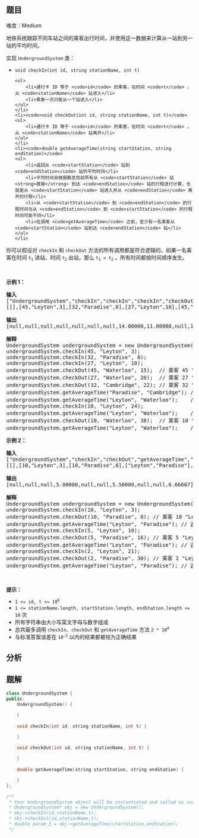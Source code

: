 
## 题目
难度：Medium
<p>地铁系统跟踪不同车站之间的乘客出行时间，并使用这一数据来计算从一站到另一站的平均时间。</p>

<p>实现 <code>UndergroundSystem</code> 类：</p>

<ul>
	<li><code>void checkIn(int id, string stationName, int t)</code>

	<ul>
		<li>通行卡 ID 等于 <code>id</code> 的乘客，在时间 <code>t</code> ，从 <code>stationName</code> 站进入</li>
		<li>乘客一次只能从一个站进入</li>
	</ul>
	</li>
	<li><code>void checkOut(int id, string stationName, int t)</code>
	<ul>
		<li>通行卡 ID 等于 <code>id</code> 的乘客，在时间 <code>t</code> ，从 <code>stationName</code> 站离开</li>
	</ul>
	</li>
	<li><code>double getAverageTime(string startStation, string endStation)</code>
	<ul>
		<li>返回从 <code>startStation</code> 站到 <code>endStation</code> 站的平均时间</li>
		<li>平均时间会根据截至目前所有从 <code>startStation</code> 站 <strong>直接</strong> 到达 <code>endStation</code> 站的行程进行计算，也就是从 <code>startStation</code> 站进入并从 <code>endStation</code> 离开的行程</li>
		<li>从 <code>startStation</code> 到 <code>endStation</code> 的行程时间与从 <code>endStation</code> 到 <code>startStation</code> 的行程时间可能不同</li>
		<li>在调用 <code>getAverageTime</code> 之前，至少有一名乘客从 <code>startStation</code> 站到达 <code>endStation</code> 站</li>
	</ul>
	</li>
</ul>

<p>你可以假设对 <code>checkIn</code> 和 <code>checkOut</code> 方法的所有调用都是符合逻辑的。如果一名乘客在时间 <code>t<sub>1</sub></code> 进站、时间 <code>t<sub>2</sub></code> 出站，那么 <code>t<sub>1</sub> &lt; t<sub>2</sub></code> 。所有时间都按时间顺序发生。</p>
&nbsp;

<p><strong>示例 1：</strong></p>

<pre>
<strong>输入</strong>
["UndergroundSystem","checkIn","checkIn","checkIn","checkOut","checkOut","checkOut","getAverageTime","getAverageTime","checkIn","getAverageTime","checkOut","getAverageTime"]
[[],[45,"Leyton",3],[32,"Paradise",8],[27,"Leyton",10],[45,"Waterloo",15],[27,"Waterloo",20],[32,"Cambridge",22],["Paradise","Cambridge"],["Leyton","Waterloo"],[10,"Leyton",24],["Leyton","Waterloo"],[10,"Waterloo",38],["Leyton","Waterloo"]]

<strong>输出</strong>
[null,null,null,null,null,null,null,14.00000,11.00000,null,11.00000,null,12.00000]

<strong>解释</strong>
UndergroundSystem undergroundSystem = new UndergroundSystem();
undergroundSystem.checkIn(45, "Leyton", 3);
undergroundSystem.checkIn(32, "Paradise", 8);
undergroundSystem.checkIn(27, "Leyton", 10);
undergroundSystem.checkOut(45, "Waterloo", 15);  // 乘客 45 "Leyton" -&gt; "Waterloo" ，用时 15-3 = 12
undergroundSystem.checkOut(27, "Waterloo", 20);  // 乘客 27 "Leyton" -&gt; "Waterloo" ，用时 20-10 = 10
undergroundSystem.checkOut(32, "Cambridge", 22); // 乘客 32 "Paradise" -&gt; "Cambridge" ，用时 22-8 = 14
undergroundSystem.getAverageTime("Paradise", "Cambridge"); // 返回 14.00000 。只有一个 "Paradise" -&gt; "Cambridge" 的行程，(14) / 1 = 14
undergroundSystem.getAverageTime("Leyton", "Waterloo");    // 返回 11.00000 。有两个 "Leyton" -&gt; "Waterloo" 的行程，(10 + 12) / 2 = 11
undergroundSystem.checkIn(10, "Leyton", 24);
undergroundSystem.getAverageTime("Leyton", "Waterloo");    // 返回 11.00000
undergroundSystem.checkOut(10, "Waterloo", 38);  // 乘客 10 "Leyton" -&gt; "Waterloo" ，用时 38-24 = 14
undergroundSystem.getAverageTime("Leyton", "Waterloo");    // 返回 12.00000 。有三个 "Leyton" -&gt; "Waterloo" 的行程，(10 + 12 + 14) / 3 = 12
</pre>

<p><strong>示例 2：</strong></p>

<pre>
<strong>输入</strong>
["UndergroundSystem","checkIn","checkOut","getAverageTime","checkIn","checkOut","getAverageTime","checkIn","checkOut","getAverageTime"]
[[],[10,"Leyton",3],[10,"Paradise",8],["Leyton","Paradise"],[5,"Leyton",10],[5,"Paradise",16],["Leyton","Paradise"],[2,"Leyton",21],[2,"Paradise",30],["Leyton","Paradise"]]

<strong>输出</strong>
[null,null,null,5.00000,null,null,5.50000,null,null,6.66667]

<strong>解释</strong>
UndergroundSystem undergroundSystem = new UndergroundSystem();
undergroundSystem.checkIn(10, "Leyton", 3);
undergroundSystem.checkOut(10, "Paradise", 8); // 乘客 10 "Leyton" -&gt; "Paradise" ，用时 8-3 = 5
undergroundSystem.getAverageTime("Leyton", "Paradise"); // 返回 5.00000 ，(5) / 1 = 5
undergroundSystem.checkIn(5, "Leyton", 10);
undergroundSystem.checkOut(5, "Paradise", 16); // 乘客 5 "Leyton" -&gt; "Paradise" ，用时 16-10 = 6
undergroundSystem.getAverageTime("Leyton", "Paradise"); // 返回 5.50000 ，(5 + 6) / 2 = 5.5
undergroundSystem.checkIn(2, "Leyton", 21);
undergroundSystem.checkOut(2, "Paradise", 30); // 乘客 2 "Leyton" -&gt; "Paradise" ，用时 30-21 = 9
undergroundSystem.getAverageTime("Leyton", "Paradise"); // 返回 6.66667 ，(5 + 6 + 9) / 3 = 6.66667
</pre>

<p>&nbsp;</p>

<p><strong>提示：</strong></p>

<ul>
	<li><code>1 &lt;= id, t &lt;= 10<sup>6</sup></code></li>
	<li><code>1 &lt;= stationName.length, startStation.length, endStation.length &lt;= 10</code> 次</li>
	<li>所有字符串由大小写英文字母与数字组成</li>
	<li>总共最多调用 <code>checkIn</code>、<code>checkOut</code> 和 <code>getAverageTime</code> 方法 <code>2 * 10<sup>4 </sup></code></li>
	<li>与标准答案误差在 <code>10<sup>-5</sup></code> 以内的结果都被视为正确结果</li>
</ul>

## 分析

## 题解
```cpp
class UndergroundSystem {
public:
    UndergroundSystem() {

    }
    
    void checkIn(int id, string stationName, int t) {

    }
    
    void checkOut(int id, string stationName, int t) {

    }
    
    double getAverageTime(string startStation, string endStation) {

    }
};

/**
 * Your UndergroundSystem object will be instantiated and called as such:
 * UndergroundSystem* obj = new UndergroundSystem();
 * obj->checkIn(id,stationName,t);
 * obj->checkOut(id,stationName,t);
 * double param_3 = obj->getAverageTime(startStation,endStation);
 */
```